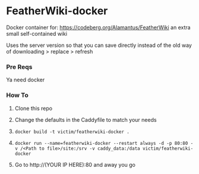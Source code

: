 # FeatherWiki-docker
Docker container for: https://codeberg.org/Alamantus/FeatherWiki an extra small self-contained wiki

Uses the server version so that you can save directly instead of the old way of downloading > replace > refresh

### Pre Reqs

Ya need docker

### How To

1. Clone this repo

2. Change the defaults in the Caddyfile to match your needs

3. `docker build -t victim/featherwiki-docker .`

4. `docker run --name=featherwiki-docker --restart always -d -p 80:80 -v /<Path to file>/site:/srv -v caddy_data:/data victim/featherwiki-docker`

5. Go to http://(YOUR IP HERE):80 and away you go
